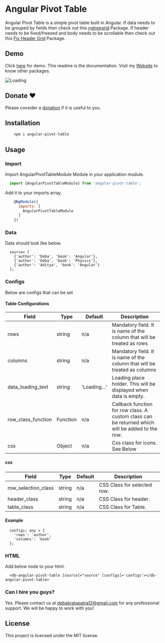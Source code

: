 # Angular Pivot Table
Angular Pivot Table is a simple pivot table built in Angular. If data needs to be grouped by fields then check out this <a href="https://github.com/debabratapatra/ngtreegrid" target="_blank">ngtreegrid</a> Package. If header needs to be fixed/freezed and body needs to be scrollable then check out this <a href="https://curiouslinks.com/pages/angular-fix-header-grid/demo" target="_blank">Fix Header Grid</a> Package.

## Demo

Click <a href="https://curiouslinks.com/pages/angular-pivot-table/demo" target="_blank">here</a> for demo. This readme is the documentation. Visit my <a href="https://curiouslinks.com" target="_blank">Website</a> to know other packages. 
<div>
<img src="https://curiouslinks.com/resources/images/cards/angular-pivot-table.png" alt="Loading" />
</div>

## Donate :hearts:

Please consider a <a href="https://curiouslinks.com/donate.html" target="_blank">donation</a> if it is useful to you.

## Installation

```bash
    npm i angular-pivot-table
```

## Usage

### Import
Import AngularPivotTableModule Module in your application module.

```javascript
  import {AngularPivotTableModule} from 'angular-pivot-table';
```

Add it to your imports array.

```javascript
    @NgModule({
      imports: [
        AngularPivotTableModule
      ]
    })
```

### Data
Data should look like below. 

```
  source= [
    {'author': 'Deba', 'book': 'Angular'},
    {'author': 'Deba', 'book': 'Physics'},
    {'author': 'Aditya', 'book': 'Angular'}
  ];
```

### Configs
Below are configs that can be set

#### Table Configurations
| Field  |Type   |Default |  Description |
|---|---|---|---|
|  rows |  string | n/a  |  Mandatory field. It is name of the column that will be treated as rows |
|  columns |  string | n/a  |  Mandatory field. It is name of the column that will be treated as columns |
|  data_loading_text |  string | 'Loading...'  |  Loading place holder. This will be displayed when data is empty. |
|  row_class_function |  Function | n/a  |  Callback function for row class. A custom class can be returned which will be added to the row. |
| css  | Object  |  n/a | Css class for icons. See Below  |

##### css
| Field  |Type   |Default |  Description |
|---|---|---|---|
| row_selection_class  | string  |  n/a | CSS Class for selected row.  |
| header_class  | string  |  n/a | CSS Class for header.  |
| table_class  | string  |  n/a | CSS Class for Table.  |

#### Example
```
  configs: any = {
    'rows': 'author',
    'columns': 'book'
  };
```

### HTML
Add below node to your html.
```
  <db-angular-pivot-table [source]="source" [configs]='configs'></db-angular-pivot-table>
```

### Can I hire you guys?
Yes. Please contact us at <a href="mailto:debabratapatra12@gmail.com">debabratapatra12@gmail.com</a> for any professional support. We will be happy to work with you!

## License
This project is licensed under the MIT license.
